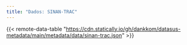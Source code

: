 ```yaml
---
title: "Dados: SINAN-TRAC"
---
```


{{< remote-data-table "https://cdn.statically.io/gh/dankkom/datasus-metadata/main/metadata/data/sinan-trac.json" >}}
